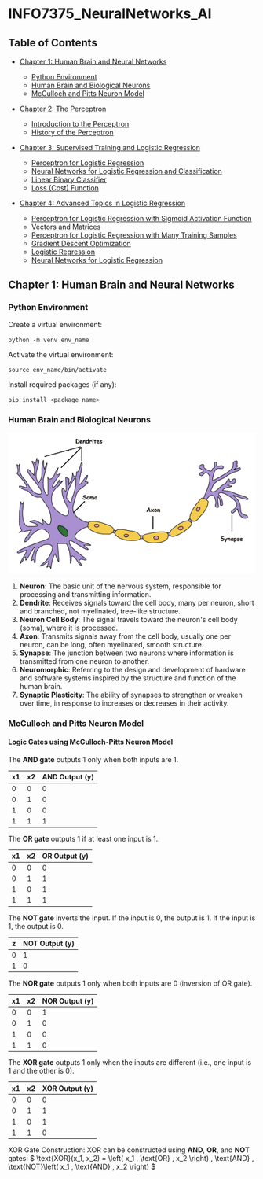 # INFO7375_NeuralNetworks_AI

## Table of Contents

- [Chapter 1: Human Brain and Neural Networks](#chapter-1-human-brain-and-neural-networks)
  - [Python Environment](#python-environment)
  - [Human Brain and Biological Neurons](#human-brain-and-biological-neurons)
  - [McCulloch and Pitts Neuron Model](#mcculloch-and-pitts-neuron-model)

- [Chapter 2: The Perceptron](#chapter-2-the-perceptron)
  - [Introduction to the Perceptron](#introduction-to-the-perceptron)
  - [History of the Perceptron](#history-of-the-perceptron)

- [Chapter 3: Supervised Training and Logistic Regression](#chapter-3-supervised-training-and-logistic-regression)
  - [Perceptron for Logistic Regression](#perceptron-for-logistic-regression)
  - [Neural Networks for Logistic Regression and Classification](#neural-networks-for-logistic-regression-and-classification)
  - [Linear Binary Classifier](#linear-binary-classifier)
  - [Loss (Cost) Function](#loss-cost-function)

- [Chapter 4: Advanced Topics in Logistic Regression](#chapter-4-advanced-topics-in-logistic-regression)
  - [Perceptron for Logistic Regression with Sigmoid Activation Function](#perceptron-for-logistic-regression-with-sigmoid-activation-function)
  - [Vectors and Matrices](#vectors-and-matrices)
  - [Perceptron for Logistic Regression with Many Training Samples](#perceptron-for-logistic-regression-with-many-training-samples)
  - [Gradient Descent Optimization](#gradient-descent-optimization)
  - [Logistic Regression](#logistic-regression)
  - [Neural Networks for Logistic Regression](#neural-networks-for-logistic-regression)

## Chapter 1: Human Brain and Neural Networks

### Python Environment
Create a virtual environment:
```
python -m venv env_name
```

Activate the virtual environment:
```
source env_name/bin/activate
```

Install required packages (if any):
```
pip install <package_name>
```

### Human Brain and Biological Neurons
![Neuron Structure](./Image/neuron_structure.png)
1. **Neuron**: The basic unit of the nervous system, responsible for processing and transmitting information.
2. **Dendrite**: Receives signals toward the cell body, many per neuron, short and branched, not myelinated, tree-like structure.
3. **Neuron Cell Body**: The signal travels toward the neuron's cell body (soma), where it is processed.
4. **Axon**: Transmits signals away from the cell body, usually one per neuron, can be long, often myelinated, smooth structure.
5. **Synapse**: The junction between two neurons where information is transmitted from one neuron to another.
6. **Neuromorphic**: Referring to the design and development of hardware and software systems inspired by the structure and function of the human brain.
7. **Synaptic Plasticity**: The ability of synapses to strengthen or weaken over time, in response to increases or decreases in their activity.

### McCulloch and Pitts Neuron Model

#### Logic Gates using McCulloch-Pitts Neuron Model

The **AND gate** outputs 1 only when both inputs are 1.

| x1  | x2  | AND Output (y) |
| --- | --- | -------------- |
| 0   | 0   | 0              |
| 0   | 1   | 0              |
| 1   | 0   | 0              |
| 1   | 1   | 1              |

The **OR gate** outputs 1 if at least one input is 1.

| x1  | x2  | OR Output (y)  |
| --- | --- | -------------- |
| 0   | 0   | 0              |
| 0   | 1   | 1              |
| 1   | 0   | 1              |
| 1   | 1   | 1              |

The **NOT gate** inverts the input. If the input is 0, the output is 1. If the input is 1, the output is 0.

| z   | NOT Output (y) |
| --- | -------------- |
| 0   | 1              |
| 1   | 0              |

The **NOR gate** outputs 1 only when both inputs are 0 (inversion of OR gate).

| x1  | x2  | NOR Output (y) |
| --- | --- | -------------- |
| 0   | 0   | 1              |
| 0   | 1   | 0              |
| 1   | 0   | 0              |
| 1   | 1   | 0              |

The **XOR gate** outputs 1 only when the inputs are different (i.e., one input is 1 and the other is 0).

| x1  | x2  | XOR Output (y) |
| --- | --- | ---------------|
| 0   | 0   | 0              |
| 0   | 1   | 1              |
| 1   | 0   | 1              |
| 1   | 1   | 0              |

XOR Gate Construction:
XOR can be constructed using **AND**, **OR**, and **NOT** gates:
$ \text{XOR}(x_1, x_2) = \left( x_1 \, \text{OR} \, x_2 \right) \, \text{AND} \, \text{NOT}\left( x_1 \, \text{AND} \, x_2 \right) $